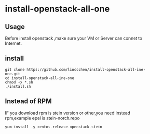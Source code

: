 # install-openstack-all-one

## Usage

Before install openstack ,make sure your VM or Server can connet to Internet.

## install 

```
git clone https://github.com/linccchen/install-openstack-all-ine-one.git
cd install-openstack-all-ine-one
chmod +x *.sh
./install.sh 
```

## Instead of RPM 

IF you download rpm is stein version or other,you need instead rpm,example epel is stein-norch.repo

```
yum install -y centos-release-openstack-stein
```
